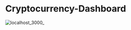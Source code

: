 # Cryptocurrency-Dashboard
![localhost_3000_](https://user-images.githubusercontent.com/42983496/163664689-c29fd42a-ec39-43dd-8d9b-0ca808568a3b.png)
